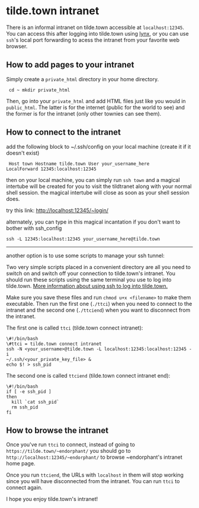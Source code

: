 # tilde.town intranet

There is an informal intranet on tilde.town accessible at 
`localhost:12345`. You can access this after logging into tilde.town 
using [lynx](https://linux.die.net/man/1/lynx), or you can use `ssh`'s 
local port forwarding to acess the intranet from your favorite web 
browser.

## How to add pages to your intranet

Simply create a `private_html` directory in your home directory.

<code><pre>
cd ~
mkdir private_html
</pre></code>

Then, go into your `private_html` and add HTML files just like you would 
in `public_html`. The latter is for the internet (public for the world 
to see) and the former is for the intranet (only other townies can see 
them).

## How to connect to the intranet


add the following block to ~/.ssh/config on your local machine (create it if it doesn't exist)

<code><pre>
Host town
Hostname tilde.town
User your_username_here
LocalForward 12345:localhost:12345
</pre></code>

then on your local machine, you can simply run `ssh town` and a magical intertube will be created
for you to visit the tildtranet along with your normal shell session.
the magical intertube will close as soon as your shell session does.

try this link: [http://localhost:12345/~login/](http://localhost:12345/~login/)

alternately, you can type in this magical incantation if you don't want to bother with ssh_config

`ssh -L 12345:localhost:12345 your_username_here@tilde.town`

---

another option is to use some scripts to manage your ssh tunnel:

Two very simple scripts placed in a convenient directory are all you 
need to switch on and switch off your connection to tilde.town's 
intranet. You should run these scripts using the same terminal you use 
to log into tilde.town. [More information about using ssh to log into 
tilde.town.](https://tilde.town/wiki/ssh.html)

Make sure you save these files and run `chmod u+x <filename>` to make 
them executable. Then run the first one (`./ttci`) when you need 
to connect to the intranet and the second one (`./ttciend`) when you 
want to disconnect from the intranet.


The first one is called `ttci` (tilde.town connect intranet):

```
\#!/bin/bash
\#ttci = tilde.town connect intranet
ssh -N <your_username>@tilde.town -L localhost:12345:localhost:12345 -i 
~/.ssh/<your_private_key_file> &
echo $! > ssh_pid
```

The second one is called `ttciend` (tilde.town connect intranet end):

```
\#!/bin/bash
if [ -e ssh_pid ] 
then
  kill `cat ssh_pid`
  rm ssh_pid
fi
```

## How to browse the intranet

Once you've run `ttci` to connect, instead of going to 
`https://tilde.town/~endorphant/` you should go to 
`http://localhost:12345/~endorphant/` to browse ~endorphant's 
intranet home page.

Once you run `ttciend`, the URLs with `localhost` in 
them will stop working since you will have disconnected from the 
intranet. You can run `ttci` to connect again.

I hope you enjoy tilde.town's intranet!
